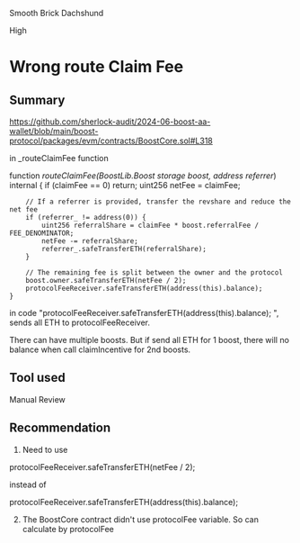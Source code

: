 Smooth Brick Dachshund

High

# Wrong route Claim Fee

## Summary
https://github.com/sherlock-audit/2024-06-boost-aa-wallet/blob/main/boost-protocol/packages/evm/contracts/BoostCore.sol#L318

in _routeClaimFee function

function _routeClaimFee(BoostLib.Boost storage boost, address referrer_) internal {
        if (claimFee == 0) return;
        uint256 netFee = claimFee;

        // If a referrer is provided, transfer the revshare and reduce the net fee
        if (referrer_ != address(0)) {
            uint256 referralShare = claimFee * boost.referralFee / FEE_DENOMINATOR;
            netFee -= referralShare;
            referrer_.safeTransferETH(referralShare);
        }

        // The remaining fee is split between the owner and the protocol
        boost.owner.safeTransferETH(netFee / 2);
        protocolFeeReceiver.safeTransferETH(address(this).balance);
    }

in code "protocolFeeReceiver.safeTransferETH(address(this).balance); ",  sends all ETH to protocolFeeReceiver.

There can have multiple boosts. 
But if send all ETH for 1 boost, there will no balance when call claimIncentive for 2nd boosts.




## Tool used

Manual Review

## Recommendation

1. Need to use 

protocolFeeReceiver.safeTransferETH(netFee / 2);

instead of

protocolFeeReceiver.safeTransferETH(address(this).balance);

2. The BoostCore contract didn't use protocolFee variable.
 So can calculate by protocolFee